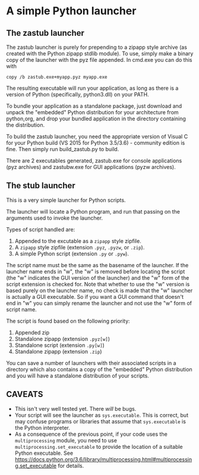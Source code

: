 A simple Python launcher
========================

The zastub launcher
-------------------

The zastub launcher is purely for prepending to a zipapp style
archive (as created with the Python zipapp stdlib module). To use,
simply make a binary copy of the launcher with the pyz file appended.
In cmd.exe you can do this with

    copy /b zastub.exe+myapp.pyz myapp.exe

The resulting executable will run your application, as long as there
is a version of Python (specifically, python3.dll) on your PATH.

To bundle your application as a standalone package, just download and
unpack the "embedded" Python distribution for your architecture from
python,org, and drop your bundled application in the directory containing
the distribution.

To build the zastub launcher, you need the appropriate version of Visual
C for your Python build (VS 2015 for Python 3.5/3.6) - community edition
is fine. Then simply run build_zastub.py to build.

There are 2 executables generated, zastub.exe for console applications
(pyz archives) and zastubw.exe for GUI applications (pyzw archives).

The stub launcher
-----------------

This is a very simple launcher for Python scripts.

The launcher will locate a Python program, and run that passing
on the arguments used to invoke the launcher.

Types of script handled are:

1. Appended to the excutable as a ```zipapp``` style zipfile.
2. A ```zipapp``` style zipfile (extension ```.pyz```,
   ```.pyzw```, or ```.zip```).
3. A simple Python script (extension ```.py``` or ```.pyw```).

The script name must be the same as the basename of the launcher.
If the launcher name ends in "w", the "w" is removed before locating
the script (the "w" indicates the GUI version of the launcher) and
the "w" form of the script extension is checked for. Note that whether
to use the "w" version is based purely on the launcher name, no check
is made that the "w" launcher is actually a GUI executable. So if you
want a GUI command that doesn't end in "w" you can simply rename the
launcher and not use the "w" form of script name.

The script is found based on the following priority:

1. Appended zip
2. Standalone zipapp (extension ```.pyz[w]```)
3. Standalone script (extension ```.py[w]```)
4. Standalone zipapp (extension ```.zip```)

You can save a number of launchers with their associated scripts
in a directory which also contains a copy of the "embedded" Python
distribution and you will have a standalone distribution of your
scripts.

CAVEATS
-------

* This isn't very well tested yet. There *will* be bugs.
* Your script will see the launcher as ```sys.executable```. This is
  correct, but may confuse programs or libraries that assume that
  ```sys.executable``` is the Python interpreter.
* As a consequence of the previous point, if your code uses the
  ```multiprocessing``` module, you need to use
  ```multiprocessing.set_executable``` to provide the location of
  a suitable Python executable. See 
  https://docs.python.org/3.6/library/multiprocessing.html#multiprocessing.set_executable
  for details.
